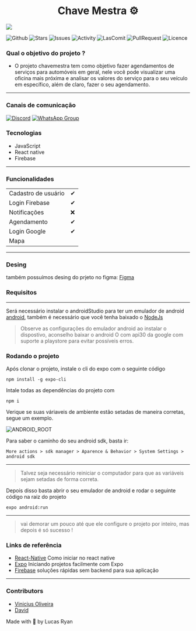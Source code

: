 <h1 align='center'>Chave Mestra ⚙️ </h1>

![](./capaChaveMestra.png)



![Github](https://img.shields.io/github/watchers/Ryanlucass/ChaveMestra?style=social)
![Stars](https://img.shields.io/github/stars/Ryanlucass/ChaveMestra?style=social)
![Issues](https://img.shields.io/github/issues-closed/Ryanlucass/ChaveMestra?color=blue&label=Issues)
![Activity](https://img.shields.io/github/commit-activity/w/Ryanlucass/ChaveMestra)
![LasComit](https://img.shields.io/github/last-commit/ryanlucass/ChaveMestra?color=red)
![PullRequest](https://img.shields.io/github/issues-pr-raw/Ryanlucass/ChaveMestra?color=gren)
![Licence](https://img.shields.io/bower/l/mi)


### Qual o objetivo do projeto ?

 - O projeto chavemestra tem como objetivo fazer agendamentos de serviços para automóveis em geral, nele você pode visualizar uma oficina mais próxima e analisar os valores do serviço para o seu veículo em específico, além de claro, fazer o seu agendamento.

---


### Canais de comunicação 

[![Discord](https://img.shields.io/discord/844351092758413353?color=blueviolet&label=Discord&logo=discord&style=flat)]()
[![WhatsApp Group](https://img.shields.io/badge/WhatsApp-Group-25D366?logo=whatsapp)](https://chat.whatsapp.com)


### Tecnologias 
- JavaScript 
- React native
- Firebase

--- 


### Funcionalidades 

|                                                            |     |
| ---------------------------------------------------------- | --- |
| Cadastro de usuário                                        | ✔   |
| Login Firebase                                             | ✔   |
| Notificações                                               | ❌  |
| Agendamento                                                | ✔   |
| Login Google                                               | ✔   |
| Mapa             

 ---                                          

### Desing 
também possuímos desing do prjeto no figma: [Figma](https://www.figma.com/file/SZNbzAfTdglDhjZSKN3TMi/Chave-Mestra?node-id=1%3A7) 


### Requisitos 
---

Será necessário instalar o androidStudio para ter um emulador de android [android](https://developer.android.com/studio), também é necessário que você tenha baixado  o [NodeJs](https://nodejs.org/en/download/)  

> Observe as configurações do emulador android ao instalar o dispostivo, aconselho baixar o android O com api30 da google com suporte a playstore para evitar possíveis erros.

### Rodando o projeto

Após clonar o projeto, instale o cli do expo com o seguinte código

`npm install -g expo-cli`

Intale todas as dependências do projeto com 

`npm i`

Verique se suas váriaveis de ambiente estão setadas de maneira corretas, segue um exemplo.

![ANDROID_ROOT](./variaveiambiente.jpeg)

Para saber o caminho do seu android sdk, basta ir: 

`More actions > sdk manager > Aparence & Behavior > System Settings > android sdk`

---

> Talvez seja necessário reiniciar o computador para que as variáveis sejam setadas de forma correta.


Depois disso basta abrir o seu emulador de android e rodar o seguinte código na raiz do projeto 

`expo android:run`

---

> vai demorar um pouco até que ele configure o projeto por inteiro, mas depois é só sucesso ! 

### Links de referência 

- [React-Native](https://reactnative.dev/docs/getting-started) Como iniciar no react native 
- [Expo](https://docs.expo.dev/get-started/create-a-new-app/) Iniciando projetos facilmente com Expo
- [Firebase](https://firebase.google.com/docs?) soluções rápidas sem backend para sua aplicação 

---

### Contributors

 - [Vinicius Oliveira](https://github.com/vini-sousa) <br/>
-  [David](https://github.com/6bat66)


Made with 💜 by Lucas Ryan


